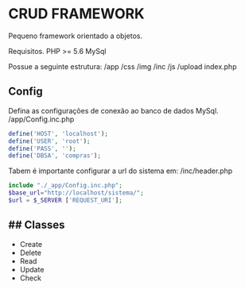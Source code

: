# CRUD FRAMEWORK
Pequeno framework orientado a objetos.

Requisitos.
PHP >= 5.6
MySql

Possue a seguinte estrutura:
/app
/css
/img
/inc
/js
/upload
index.php


## Config
Defina as configurações de conexão ao banco de dados MySql.
/app/Config.inc.php

```php
define('HOST', 'localhost');
define('USER', 'root');
define('PASS', '');
define('DBSA', 'compras');
```

Tabem é importante configurar a url do sistema em:
/inc/header.php

```php
include "./_app/Config.inc.php";
$base_url="http://localhost/sistema/";
$url = $_SERVER ['REQUEST_URI'];
```

## ## Classes
- Create
- Delete
- Read
- Update
- Check
